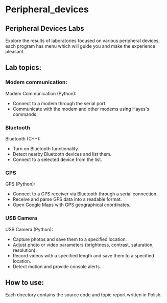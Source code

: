 # Peripheral_devices

## Peripheral Devices Labs

Explore the results of laboratories focused on various peripheral devices,
each program has menu which will guide you and make the experience pleasant.

## Lab topics:

### Modem communication:
Modem Communication (Python):
* Connect to a modem through the serial port.
* Communicate with the modem and other modems using Hayes's commands.

### Bluetooth
Bluetooth (C++):
* Turn on Bluetooth functionality.
* Detect nearby Bluetooth devices and list them.
* Connect to a selected device from the list.

### GPS
GPS (Python):
* Connect to a GPS receiver via Bluetooth through a serial connection.
* Receive and parse GPS data into a readable format.
* Open Google Maps with GPS geographical coordinates.

### USB Camera
USB Camera (Python):
* Capture photos and save them to a specified location.
* Adjust photo or video parameters (brightness, contrast, saturation, resolution).
* Record videos with a specified length and save them to a specified location.
* Detect motion and provide console alerts.

## How to use:

Each directory contains the source code and topic report written in Polish.
